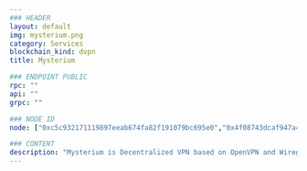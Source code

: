 ```yaml
---
### HEADER
layout: default
img: mysterium.png
category: Services
blockchain_kind: dvpn
title: Mysterium

### ENDPOINT PUBLIC
rpc: ""
api: ""
grpc: ""

### NODE ID
node: ["0xc5c932171119897eeab674fa82f191079bc695e0","0x4f08743dcaf947a49ccbac8d0b141d6ab5851053"]

### CONTENT
description: "Mysterium is Decentralized VPN based on OpenVPN and Wireguard. We provided infrastructure for MYST in any country"
---
```


